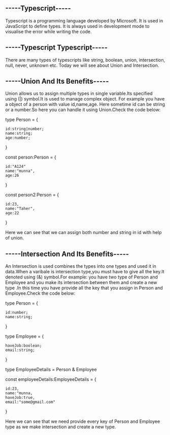 ## -----Typescript-----
Typescript is a programming language developed by Microsoft. It is used in JavaScript to define types. It is always used in development mode to visualise the error while writing the code.

## -----Typescript Typescript-----
There are many types of typescripts like string, boolean, union, intersection, null, never, unknown etc. Today we will see about Union and Intersection.

## -----Union And Its Benefits-----

Union allows us to assign multiple types in single variable.Its specified using (|) symbol.It is used to manage complex object.
For example you have a object of a person with value id,name,age.
Here sometime id can be string or a number.So here you can handle it using Union.Check the code below:

type Person = {

    id:string|number;
    name:string;
    age:number;

}

const person:Person = {

    id:"A124"
    name:"munna",
    age:26
}

const person2:Person = {

    id:23,
    name:"Taher",
    age:22
}

Here we can see that we can assign both number and string in id with help of union.


## -----Intersection And Its Benefits-----

An Intersection is used combines the types into one types and used it in data.When a varibale is intersection type,you must have to give all the key.It denoted using (&) symbol.For example: you have two type of Person and Employee and you make its intersection between them and create a new type .In this time you have provide all the key that you assign in Person and Employee.Check the code below:

type Person = {

    id:number;
    name:string;

}

type Employee = {

    haveJob:boolean;
    email:string;

}

type EmployeeDetails = Person & Employee


const employeeDetails:EmployeeDetails = {

    id:23,
    name:"munna,
    haveJob:true,
    email:"some@gmail.com"

}

Here we can see that we need provide every key of Person and Employee type as we make intersection and create a new type.
